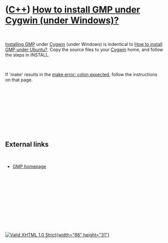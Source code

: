 



 

 

 

 

 

([C++](Cpp.htm)) [How to install GMP under Cygwin (under Windows)?](CppGmpInstallCygwin.htm)
============================================================================================

 

[Installing GMP](CppGmpInstall.htm) under [Cygwin](CppCygwin.htm) (under
Windows) is indentical to [How to install GMP under
Ubuntu?](CppGmpInstallUbuntu.htm). Copy the source files to your
[Cygwin](CppCygwin.htm) home, and follow the steps in INSTALL.

 

If 'make' results in the [make error: colon
expected](CppMakeErrorColonExpected.htm), follow the instructions on
that page.

 

 

 

 

 

External links
--------------

 

-   [GMP homepage](http://www.gmplib.org)

 

 

 

 

 





 

[![Valid XHTML 1.0 Strict](valid-xhtml10.png){width="88"
height="31"}](http://validator.w3.org/check?uri=referer)
